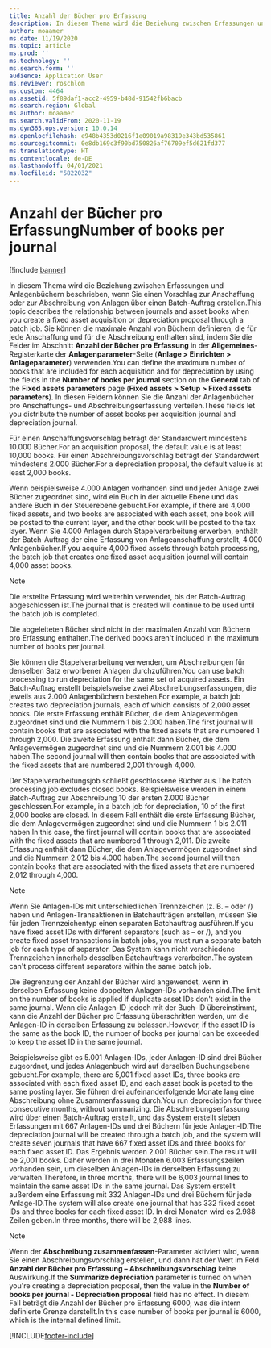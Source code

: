 ```yaml
---
title: Anzahl der Bücher pro Erfassung
description: In diesem Thema wird die Beziehung zwischen Erfassungen und Anlagenbüchern beschrieben, wenn Sie einen Vorschlag zur Anschaffung oder zur Abschreibung von Anlagen über einen Batch-Auftrag erstellen. Sie können die maximale Anzahl von Büchern definieren, die für jede Anschaffung und für jede Abschreibung enthalten sind.
author: moaamer
ms.date: 11/19/2020
ms.topic: article
ms.prod: ''
ms.technology: ''
ms.search.form: ''
audience: Application User
ms.reviewer: roschlom
ms.custom: 4464
ms.assetid: 5f89daf1-acc2-4959-b48d-91542fb6bacb
ms.search.region: Global
ms.author: moaamer
ms.search.validFrom: 2020-11-19
ms.dyn365.ops.version: 10.0.14
ms.openlocfilehash: e948b4353d0216f1e09019a98319e343bd535861
ms.sourcegitcommit: 0e8db169c3f90bd750826af76709ef5d621fd377
ms.translationtype: HT
ms.contentlocale: de-DE
ms.lasthandoff: 04/01/2021
ms.locfileid: "5822032"
---
```

# <a name="number-of-books-per-journal"></a><span data-ttu-id="ec991-104">Anzahl der Bücher pro Erfassung</span><span class="sxs-lookup"><span data-stu-id="ec991-104">Number of books per journal</span></span>

[!include [banner](../includes/banner.md)]

<span data-ttu-id="ec991-105">In diesem Thema wird die Beziehung zwischen Erfassungen und Anlagenbüchern beschrieben, wenn Sie einen Vorschlag zur Anschaffung oder zur Abschreibung von Anlagen über einen Batch-Auftrag erstellen.</span><span class="sxs-lookup"><span data-stu-id="ec991-105">This topic describes the relationship between journals and asset books when you create a fixed asset acquisition or depreciation proposal through a batch job.</span></span> <span data-ttu-id="ec991-106">Sie können die maximale Anzahl von Büchern definieren, die für jede Anschaffung und für die Abschreibung enthalten sind, indem Sie die Felder im Abschnitt **Anzahl der Bücher pro Erfassung** in der **Allgemeines**-Registerkarte der **Anlagenparameter**-Seite (**Anlage \> Einrichten \> Anlageparameter**) verwenden.</span><span class="sxs-lookup"><span data-stu-id="ec991-106">You can define the maximum number of books that are included for each acquisition and for depreciation by using the fields in the **Number of books per journal** section on the **General** tab of the **Fixed assets parameters** page (**Fixed assets \> Setup \> Fixed assets parameters**).</span></span> <span data-ttu-id="ec991-107">In diesen Feldern können Sie die Anzahl der Anlagenbücher pro Anschaffungs- und Abschreibungserfassung verteilen.</span><span class="sxs-lookup"><span data-stu-id="ec991-107">These fields let you distribute the number of asset books per acquisition journal and depreciation journal.</span></span>

<span data-ttu-id="ec991-108">Für einen Anschaffungsvorschlag beträgt der Standardwert mindestens 10.000 Bücher.</span><span class="sxs-lookup"><span data-stu-id="ec991-108">For an acquisition proposal, the default value is at least 10,000 books.</span></span> <span data-ttu-id="ec991-109">Für einen Abschreibungsvorschlag beträgt der Standardwert mindestens 2.000 Bücher.</span><span class="sxs-lookup"><span data-stu-id="ec991-109">For a depreciation proposal, the default value is at least 2,000 books.</span></span>

<span data-ttu-id="ec991-110">Wenn beispielsweise 4.000 Anlagen vorhanden sind und jeder Anlage zwei Bücher zugeordnet sind, wird ein Buch in der aktuelle Ebene und das andere Buch in der Steuerebene gebucht.</span><span class="sxs-lookup"><span data-stu-id="ec991-110">For example, if there are 4,000 fixed assets, and two books are associated with each asset, one book will be posted to the current layer, and the other book will be posted to the tax layer.</span></span> <span data-ttu-id="ec991-111">Wenn Sie 4.000 Anlagen durch Stapelverarbeitung erwerben, enthält der Batch-Auftrag der eine Erfassung von Anlageanschaffung erstellt, 4.000 Anlagenbücher.</span><span class="sxs-lookup"><span data-stu-id="ec991-111">If you acquire 4,000 fixed assets through batch processing, the batch job that creates one fixed asset acquisition journal will contain 4,000 asset books.</span></span>

> [!NOTE]
> <span data-ttu-id="ec991-112">Die erstellte Erfassung wird weiterhin verwendet, bis der Batch-Auftrag abgeschlossen ist.</span><span class="sxs-lookup"><span data-stu-id="ec991-112">The journal that is created will continue to be used until the batch job is completed.</span></span>
>
> <span data-ttu-id="ec991-113">Die abgeleiteten Bücher sind nicht in der maximalen Anzahl von Büchern pro Erfassung enthalten.</span><span class="sxs-lookup"><span data-stu-id="ec991-113">The derived books aren't included in the maximum number of books per journal.</span></span>

<span data-ttu-id="ec991-114">Sie können die Stapelverarbeitung verwenden, um Abschreibungen für denselben Satz erworbener Anlagen durchzuführen.</span><span class="sxs-lookup"><span data-stu-id="ec991-114">You can use  batch processing to run depreciation for the same set of acquired assets.</span></span> <span data-ttu-id="ec991-115">Ein Batch-Auftrag erstellt beispielsweise zwei Abschreibungserfassungen, die jeweils aus 2.000 Anlagenbüchern bestehen.</span><span class="sxs-lookup"><span data-stu-id="ec991-115">For example, a batch job creates two depreciation journals, each of which consists of 2,000 asset books.</span></span> <span data-ttu-id="ec991-116">Die erste Erfassung enthält Bücher, die dem Anlagevermögen zugeordnet sind und die Nummern 1 bis 2.000 haben.</span><span class="sxs-lookup"><span data-stu-id="ec991-116">The first journal will contain books that are associated with the fixed assets that are numbered 1 through 2,000.</span></span> <span data-ttu-id="ec991-117">Die zweite Erfassung enthält dann Bücher, die dem Anlagevermögen zugeordnet sind und die Nummern 2.001 bis 4.000 haben.</span><span class="sxs-lookup"><span data-stu-id="ec991-117">The second journal will then contain books that are associated with the fixed assets that are numbered 2,001 through 4,000.</span></span>

<span data-ttu-id="ec991-118">Der Stapelverarbeitungsjob schließt geschlossene Bücher aus.</span><span class="sxs-lookup"><span data-stu-id="ec991-118">The batch processing job excludes closed books.</span></span> <span data-ttu-id="ec991-119">Beispielsweise werden in einem Batch-Auftrag zur Abschreibung 10 der ersten 2.000 Bücher geschlossen.</span><span class="sxs-lookup"><span data-stu-id="ec991-119">For example, in a batch job for depreciation, 10 of the first 2,000 books are closed.</span></span> <span data-ttu-id="ec991-120">In diesem Fall enthält die erste Erfassung Bücher, die dem Anlagevermögen zugeordnet sind und die Nummern 1 bis 2.011 haben.</span><span class="sxs-lookup"><span data-stu-id="ec991-120">In this case, the first journal will contain books that are associated with the fixed assets that are numbered 1 through 2,011.</span></span> <span data-ttu-id="ec991-121">Die zweite Erfassung enthält dann Bücher, die dem Anlagevermögen zugeordnet sind und die Nummern 2.012 bis 4.000 haben.</span><span class="sxs-lookup"><span data-stu-id="ec991-121">The second journal will then contain books that are associated with the fixed assets that are numbered 2,012 through 4,000.</span></span>

> [!NOTE]
> <span data-ttu-id="ec991-122">Wenn Sie Anlagen-IDs mit unterschiedlichen Trennzeichen (z. B. – oder /) haben und Anlagen-Transaktionen in Batchaufträgen erstellen, müssen Sie für jeden Trennzeichentyp einen separaten Batchauftrag ausführen.</span><span class="sxs-lookup"><span data-stu-id="ec991-122">If you have fixed asset IDs with different separators (such as – or /), and you create fixed asset transactions in batch jobs, you must run a separate batch job for each type of separator.</span></span> <span data-ttu-id="ec991-123">Das System kann nicht verschiedene Trennzeichen innerhalb desselben Batchauftrags verarbeiten.</span><span class="sxs-lookup"><span data-stu-id="ec991-123">The system can't process different separators within the same batch job.</span></span>

<span data-ttu-id="ec991-124">Die Begrenzung der Anzahl der Bücher wird angewendet, wenn in derselben Erfassung keine doppelten Anlagen-IDs vorhanden sind.</span><span class="sxs-lookup"><span data-stu-id="ec991-124">The limit on the number of books is applied if duplicate asset IDs don't exist in the same journal.</span></span> <span data-ttu-id="ec991-125">Wenn die Anlagen-ID jedoch mit der Buch-ID übereinstimmt, kann die Anzahl der Bücher pro Erfassung überschritten werden, um die Anlagen-ID in derselben Erfassung zu belassen.</span><span class="sxs-lookup"><span data-stu-id="ec991-125">However, if the asset ID is the same as the book ID, the number of books per journal can be exceeded to keep the asset ID in the same journal.</span></span>

<span data-ttu-id="ec991-126">Beispielsweise gibt es 5.001 Anlagen-IDs, jeder Anlagen-ID sind drei Bücher zugeordnet, und jedes Anlagenbuch wird auf derselben Buchungsebene gebucht.</span><span class="sxs-lookup"><span data-stu-id="ec991-126">For example, there are 5,001 fixed asset IDs, three books are associated with each fixed asset ID, and each asset book is posted to the same posting layer.</span></span> <span data-ttu-id="ec991-127">Sie führen drei aufeinanderfolgende Monate lang eine Abschreibung ohne Zusammenfassung durch.</span><span class="sxs-lookup"><span data-stu-id="ec991-127">You run depreciation for three consecutive months, without summarizing.</span></span>  <span data-ttu-id="ec991-128">Die Abschreibungserfassung wird über einen Batch-Auftrag erstellt, und das System erstellt sieben Erfassungen mit 667 Anlagen-IDs und drei Büchern für jede Anlagen-ID.</span><span class="sxs-lookup"><span data-stu-id="ec991-128">The depreciation journal will be created through a batch job, and the system will create seven journals that have 667 fixed asset IDs and three books for each fixed asset ID.</span></span> <span data-ttu-id="ec991-129">Das Ergebnis werden 2.001 Bücher sein.</span><span class="sxs-lookup"><span data-stu-id="ec991-129">The result will be 2,001 books.</span></span> <span data-ttu-id="ec991-130">Daher werden in drei Monaten 6.003 Erfassungszeilen vorhanden sein, um dieselben Anlagen-IDs in derselben Erfassung zu verwalten.</span><span class="sxs-lookup"><span data-stu-id="ec991-130">Therefore, in three months, there will be 6,003 journal lines to maintain the same asset IDs in the same journal.</span></span> <span data-ttu-id="ec991-131">Das System erstellt außerdem eine Erfassung mit 332 Anlagen-IDs und drei Büchern für jede Anlage-ID.</span><span class="sxs-lookup"><span data-stu-id="ec991-131">The system will also create one journal that has 332 fixed asset IDs and three books for each fixed asset ID.</span></span> <span data-ttu-id="ec991-132">In drei Monaten wird es 2.988 Zeilen geben.</span><span class="sxs-lookup"><span data-stu-id="ec991-132">In three months, there will be 2,988 lines.</span></span>

> [!NOTE] 
> <span data-ttu-id="ec991-133">Wenn der **Abschreibung zusammenfassen**-Parameter aktiviert wird, wenn Sie einen Abschreibungsvorschlag erstellen, und dann hat der Wert im Feld **Anzahl der Bücher pro Erfassung – Abschreibungsvorschlag** keine Auswirkung.</span><span class="sxs-lookup"><span data-stu-id="ec991-133">If the **Summarize depreciation** parameter is turned on when you're creating a depreciation proposal, then the value in the **Number of books per journal - Depreciation proposal** field has no effect.</span></span> <span data-ttu-id="ec991-134">In diesem Fall beträgt die Anzahl der Bücher pro Erfassung 6000, was die intern definierte Grenze darstellt.</span><span class="sxs-lookup"><span data-stu-id="ec991-134">In this case number of books per journal is 6000, which is the internal defined limit.</span></span>


[!INCLUDE[footer-include](../../includes/footer-banner.md)]
